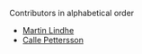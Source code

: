 Contributors in alphabetical order

* [Martin Lindhe](https://github.com/maguic)
* [Calle Pettersson](https://github.com/carlpett)
